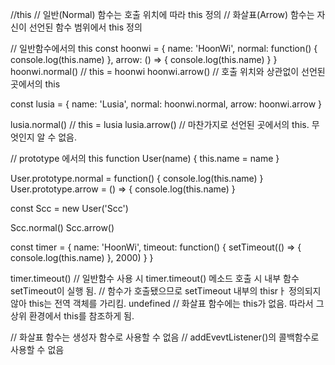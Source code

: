 //this
// 일반(Normal) 함수는 호출 위치에 따라 this 정의
// 화살표(Arrow) 함수는 자신이 선언된 함수 범위에서 this 정의

// 일반함수에서의 this
const hoonwi = {
  name: 'HoonWi',
  normal: function() {
    console.log(this.name)
  },
  arrow: () => {
    console.log(this.name)
  }
}
hoonwi.normal() // this = hoonwi
hoonwi.arrow() // 호출 위치와 상관없이 선언된 곳에서의 this

const lusia = {
  name: 'Lusia',
  normal: hoonwi.normal,
  arrow: hoonwi.arrow
}

lusia.normal() // this = lusia
lusia.arrow() // 마찬가지로 선언된 곳에서의 this. 무엇인지 알 수 없음.


// prototype 에서의 this
function User(name) {
  this.name = name
}

User.prototype.normal = function() {
  console.log(this.name)
}
User.prototype.arrow = () => {
  console.log(this.name)
}

const Scc = new User('Scc')

Scc.normal()
Scc.arrow()


const timer = {
  name: 'HoonWi',
  timeout: function() {
    setTimeout(() => {
      console.log(this.name)
    }, 2000)
  }
}

timer.timeout() 
// 일반함수 사용 시 timer.timeout() 메소드 호출 시 내부 함수 setTimeout이 실행 됨.
// 함수가 호출됐으므로 setTimeout 내부의 thisrㅏ 정의되지 않아 this는 전역 객체를 가리킴. undefined
// 화살표 함수에는 this가 없음. 따라서 그 상위 환경에서 this를 참조하게 됨.

// 화살표 함수는 생성자 함수로 사용할 수 없음
// addEvevtListener()의 콜백함수로 사용할 수 없음